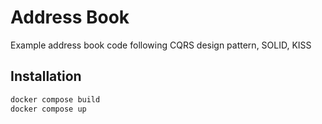 # Address Book

Example address book code following CQRS design pattern, SOLID, KISS

## Installation


```bash
docker compose build
docker compose up
```
